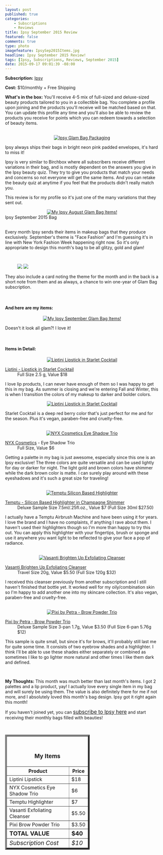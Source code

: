 ```yaml
---
layout: post
published: true
categories: 
    - Subscriptions
    - Reviews
title: Ipsy September 2015 Review
featured: false
comments: true
type: photo
imagefeature: IpsySep2015Items.jpg
headline: Ipsy September 2015 Review!
tags: [Ipsy, Subscriptions, Reviews, September 2015]
date: 2015-09-17 09:01:39 -08:00
---
```


<p></p>
<p><b>Subscription:</b> <a href="https://www.ipsy.com/new?refer=uns8d" target="_blank">Ipsy</a></p>
<p><b>Cost:</b> $10/monthly + Free Shipping</p>
<p><b>What's in the box:</b> You'll receive 4-5 mix of full-sized and deluxe-sized beauty products tailored to you in a collectible bag. You complete a profile upon joining and the products you'll receive will be matched based on that. You can update this profile any time and you'll also be able to review the products you receive for points which you can redeem towards a selection of beauty items.</p>
<br>

<center><a href="https://www.ipsy.com/new?refer=uns8d" target="_blank">
<img src="/images/IpsySep2015Package.jpg" border="0" style="border:none;max-width:100%;" alt="Ipsy Glam Bag Packaging" />
</a></center>
<p>Ipsy always ships their bags in bright neon pink padded envelopes, it's hard to miss it!</p>

<p>Ipsy is very similar to Birchbox where all subscribers receive different variations in their bag, and is mostly dependent on the answers you give in the Ipsy beauty quiz. They try to give you products that match your needs and concerns so not everyone will get the same items. And you can retake the beauty quiz at anytime if you feel that the products didn't really match you.</p>

<p>This review is for my profile so it's just one of the many variations that they sent out.</p>

<center><a href="https://www.ipsy.com/new?refer=uns8d" target="_blank">
<img src="/images/IpsySep2015Bag.jpg" border="0" style="border:none;max-width:100%;" alt="My Ipsy August Glam Bag Items!" />
</a></center>
<figcaption>Ipsy September 2015 Bag</figcaption>
</figure>
<br>

<p>Every month Ipsy sends their items in makeup bags that they produce exclusively. September's theme is "Face Fashion" and I'm guessing it's in line with New York Fashion Week happening right now. So it's only appropriate to design this month's bag to be all glitzy, gold and glam!</p>
<br>

<figure class="half">
      <img src='/images/IpsySep2015Info.jpg'>
      <img src='/images/IpsySep2015Info2.jpg'>
</figure>
<p>They also include a card noting the theme for the month and in the back is a short note from them and as always, a chance to win one-year of Glam Bag subscription.</p>
<br>

<H4>And here are my items:</H4>
<center><a href="https://www.ipsy.com/new?refer=uns8d" target="_blank">
<img src="/images/IpsySep2015Items.jpg" border="0" style="border:none;max-width:100%;" alt="My Ipsy September Glam Bag Items!" />
</a></center>
<p>Doesn't it look all glam?! I love it!</p>
<br>

<H4>Items in Detail:</H4>

<center><a href="https://www.ipsy.com/new?refer=uns8d" target="_blank">
<img src="/images/IpsySep2015Lip.jpg" border="0" style="border:none;max-width:100%;" alt="Liptini Lipstick in Starlet Cocktail" />
</a></center>
<DL>
<DT><a href="https://www.tinibeauty.com/product/starlet-cocktail/" target="_blank">Liptini - Lipstick in Starlet Cocktail</a></DT>
<DD>Full Size 2.5 g, Value $18</DD>
</DL>

<p>I love lip products, I can never have enough of them so I was happy to get this in my bag. As summer is closing and we're entering Fall and Winter, this is when I transition the colors of my makeup to darker and bolder colors.</p>

<center><a href="https://www.ipsy.com/new?refer=uns8d" target="_blank">
<img src="/images/IpsySep2015Lip2.jpg" border="0" style="border:none;max-width:100%;" alt="Liptini Lipstick in Starlet Cocktail" />
</a></center>

<p>Starlet Cocktail is a deep red berry color that's just perfect for me and for the season. Plus it's vegan, paraben-free and cruelty-free.</p>
<br>

<center><a href="https://www.ipsy.com/new?refer=uns8d" target="_blank">
<img src="/images/IpsySep2015Eye.jpg" border="0" style="border:none;max-width:100%;" alt="NYX Cosmetics Eye Shadow Trio" />
</a></center>
<DL>
<DT><a href="http://www.nyxcosmetics.com" target="_blank">NYX Cosmetics</a> - Eye Shadow Trio</DT>
<DD>Full Size, Value $6</DD>
</DL>

<p>Getting a palette in my bag is just awesome, especially since this one is an Ipsy exclusive! The three colors are quite versatile and can be used lightly for day or darker for night. The light gold and brown colors have shimmer while the dark brown color is matte. I can surely play around with these eyeshadows and it's such a great size for traveling!</p>

<br>

<center><a href="https://www.ipsy.com/new?refer=uns8d" target="_blank">
<img src="/images/IpsySep2015Temptu.jpg" border="0" style="border:none;max-width:100%;" alt="Temptu Silicon Based Highlighter" />
</a></center>
<DL>
<DT><a href="https://temptu.com/silicone-based-highlighters-1.html" target="_blank">Temptu - Silicon Based Highlighter in Champagne Shimmer</a></DT>
<DD>Deluxe Sample Size 7.5ml/.25fl.oz., Value $7 (Full Size 30ml $27.50)</DD>
</DL>

<p>I actually have a Temptu Airbrush Machine and have been using it for years. I love the brand and I have no complaints, if anything I rave about them. I haven't used their highlighters though so I'm more than happy to try this out. You can apply this highlighter with your fingertips, brush or sponge and use it anywhere you want light to be reflected to give your face a pop of radiance.</p>

<br>

<center><a href="https://www.ipsy.com/new?refer=uns8d" target="_blank">
<img src="/images/IpsySep2015Face.jpg" border="0" style="border:none;max-width:100%;" alt="Vasanti Brighten Up Exfoliating Cleanser" />
</a></center>
<DL>
<DT><a href="http://vasanticosmetics.com/brighten-up-enzymatic-face-treatment-exfoliator.html" target="_blank">Vasanti Brighten Up Exfoliating Cleanser</a></DT>
<DD>Travel Size 20g, Value $5.50 (Full Size 120g $32)</DD>
</DL>

<p>I received this cleanser previously from another subscription and I still haven't finished that bottle yet. It worked well for my oily/combination skin so I'm happy to add another one into my skincare collection. It's also vegan, paraben-free and cruelty-free.</p>
<br>

<center><a href="https://www.ipsy.com/new?refer=uns8d" target="_blank">
<img src="/images/IpsySep2015Brow.jpg" border="0" style="border:none;max-width:100%;" alt="Pixi by Petra - Brow Powder Trio" />
</a></center>
<DL>
<DT><a href="http://www.pixibeauty.com/eyes/eyebrows/brow-powder-palette" target="_blank">Pixi by Petra - Brow Powder Trio</a></DT>
<DD>Deluxe Sample Size 3-pan 1.7g, Value $3.50 (Full Size 6-pan 5.76g $12)</DD>
</DL>

<p>This sample is quite small, but since it's for brows, it'll probably still last me for quite some time. It consists of two eyebrow shades and a highlighter. I think I'll be able to use these shades either separately or combined as sometimes I like to go lighter more natural and other times I like them dark and defined.</p>
<br>

<p><i class="icon-exclamation-sign"></i><b> My Thoughts:</b> This month was much better than last month's items. I got 2 palettes and a lip product, yay! I actually love every single item in my bag and will surely be using them. The value is also definitely there for me if not more, and I absolutely loved this month's bag design. Ipsy got it right again this month!</p>

<p>If you haven't joined yet, you can <a href="https://www.ipsy.com/new?refer=uns8d" target="_blank"><big>subscribe to Ipsy here</big></a> and start receiving their monthly bags filled with beauties!</p>
<br>

<TABLE  BORDER="5" style="width:55%">
   <TR>
      <TH COLSPAN="2">
         <H3><BR><center>My Items</center></H3>
      </TH>
   </TR>
      <TH>Product</TH>
      <TH>Price</TH>
  <TR>
      <TD>Liptini Lipstick</TD>
      <TD>$18</TD>
   </TR>
   <TR>
      <TD>NYX Cosmetics Eye Shadow Trio</TD>
      <TD>$6</TD>
   </TR>
    <TR>
      <TD>Temptu Highlighter</TD>
      <TD>$7</TD>
   </TR>
    <TR>
      <TD>Vasanti Exfoliating Cleanser</TD>
      <TD>$5.50</TD>
   </TR>
    <TR>
      <TD>Pixi Brow Powder Trio</TD>
      <TD>$3.50</TD>
   </TR>
   <TR>
      <TD><b><big>TOTAL VALUE</big></b></TD>
      <TD><b><big>$40</big></b></TD>
   </TR>
   <TR>
      <TD><i><big>Subscription Cost</big></i></TD>
      <TD><i><big>$10</big></i></TD>
   </TR>
</TABLE>
